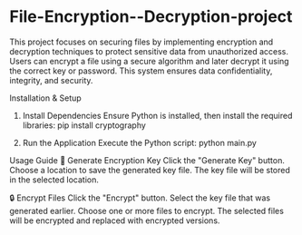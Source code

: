 # File-Encryption--Decryption-project
This project focuses on securing files by implementing encryption and decryption techniques to protect sensitive data from unauthorized access. Users can encrypt a file using a secure algorithm and later decrypt it using the correct key or password. This system ensures data confidentiality, integrity, and security.

Installation & Setup
1. Install Dependencies
Ensure Python is installed, then install the required libraries:
pip install cryptography

2. Run the Application
Execute the Python script:
python main.py

Usage Guide
🔑 Generate Encryption Key
Click the "Generate Key" button.
Choose a location to save the generated key file.
The key file will be stored in the selected location.

🔒 Encrypt Files
Click the "Encrypt" button.
Select the key file that was generated earlier.
Choose one or more files to encrypt.
The selected files will be encrypted and replaced with encrypted versions.

